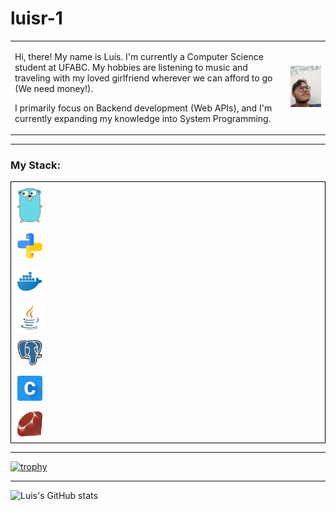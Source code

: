 # luisr-1

<table>
  <tr>
    <td>
      <p>Hi, there! My name is Luis. I'm currently a Computer Science student at UFABC. My hobbies are listening to music and traveling with my loved girlfriend wherever we can afford to go (We need money!).</p>
      <p>I primarily focus on Backend development (Web APIs), and I'm currently expanding my knowledge into System Programming.</p>
    </td>
    <td align="right">
      <img src="images/me.jpg" alt="A photo of Luis" width="180" />
    </td>
  </tr>
</table>

---

### My Stack:

<section style="display: flex; flex-direction: column; border: 1px solid black; padding: 10px;">
    <a href="https://golang.org/" title="Go"><img src="icons/golang.png" alt="Go logo" width="40" style="vertical-align:middle;" /></a>&nbsp;
    <a href="https://www.python.org/" title="Python"><img src="icons/python.png" alt="Python logo" width="40" style="vertical-align:middle;" /></a>&nbsp;
    <a href="https://www.docker.com/" title="Docker"><img src="icons/docker.png" alt="Docker logo" width="40" style="vertical-align:middle;" /></a>&nbsp;
    <a href="https://dev.java/" title="Java"><img src="icons/java.png" alt="Java logo" width="40" style="vertical-align:middle;" /></a>&nbsp;
    <a href="https://www.postgresql.org/" title="PostgreSQL"><img src="icons/postgresql.png" alt="PostgreSQL logo" width="40" style="vertical-align:middle;" /></a>&nbsp;
    <a href="https://en.cppreference.com/w/c/language" title="C"><img src="icons/c.png" alt="C language logo" width="40" style="vertical-align:middle;" /></a>&nbsp;
    <a href="https://www.ruby-lang.org/" title="Ruby"><img src="icons/ruby.png" alt="Ruby logo" width="40" style="vertical-align:middle;" /></a>
</section>

---

[![trophy](https://github-profile-trophy.vercel.app/?username=luisr-1&theme=catppuccin-mocha)](https://github.com/ryo-ma/github-profile-trophy)

---

![Luis's GitHub stats](https://github-readme-stats.vercel.app/api?username=luisr-1&show_icons=true&title_color=fff&icon_color=79ff97&text_color=9f9f9f&bg_color=151515)
